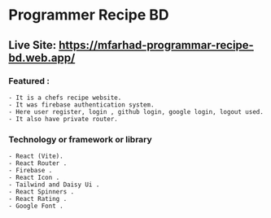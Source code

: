 # Programmer Recipe BD

## Live Site: https://mfarhad-programmar-recipe-bd.web.app/

### Featured :

    - It is a chefs recipe website.
    - It was firebase authentication system.
    - Here user register, login , github login, google login, logout used.
    - It also have private router.

### Technology or framework or library

    - React (Vite).
    - React Router .
    - Firebase .
    - React Icon .
    - Tailwind and Daisy Ui .
    - React Spinners .
    - React Rating .
    - Google Font .
